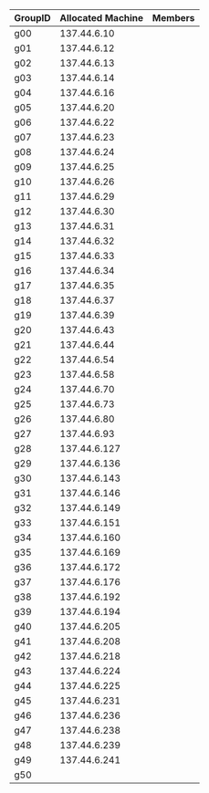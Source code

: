 | GroupID | Allocated Machine             | Members |
|---------|-------------------------------|---------|
| g00     |  137.44.6.10                  |         |
| g01     |  137.44.6.12                  |         |
| g02     |  137.44.6.13                  |         |
| g03     |  137.44.6.14                  |         |
| g04     |  137.44.6.16                  |         |
| g05     |  137.44.6.20                  |         |
| g06     |  137.44.6.22                  |         |
| g07     |  137.44.6.23                  |         |
| g08     |  137.44.6.24                  |         |
| g09     |  137.44.6.25                  |         |
| g10     |  137.44.6.26                  |         |
| g11     |  137.44.6.29                  |         |
| g12     |  137.44.6.30                  |         |
| g13     |  137.44.6.31                  |         |
| g14     |  137.44.6.32                  |         |
| g15     |  137.44.6.33                  |         |
| g16     |  137.44.6.34                  |         |
| g17     |  137.44.6.35                  |         |
| g18     |  137.44.6.37                  |         |
| g19     |  137.44.6.39                  |         |
| g20     |  137.44.6.43                  |         |
| g21     |  137.44.6.44                  |         |
| g22     |  137.44.6.54                  |         |
| g23     |  137.44.6.58                  |         |
| g24     |  137.44.6.70                  |         |
| g25     |  137.44.6.73                  |         |
| g26     |  137.44.6.80                  |         |
| g27     |  137.44.6.93                  |         |
| g28     |  137.44.6.127                 |         |
| g29     |  137.44.6.136                 |         |
| g30     |  137.44.6.143                 |         |
| g31     |  137.44.6.146                 |         |
| g32     |  137.44.6.149                 |         |
| g33     |  137.44.6.151                 |         |
| g34     |  137.44.6.160                 |         |
| g35     |  137.44.6.169                 |         |
| g36     |  137.44.6.172                 |         |
| g37     |  137.44.6.176                 |         |
| g38     |  137.44.6.192                 |         |
| g39     |  137.44.6.194                 |         |
| g40     |  137.44.6.205                 |         |
| g41     |  137.44.6.208                 |         |
| g42     |  137.44.6.218                 |         |
| g43     |  137.44.6.224                 |         |
| g44     |  137.44.6.225                 |         |
| g45     |  137.44.6.231                 |         |
| g46     |  137.44.6.236                 |         |
| g47     |  137.44.6.238                 |         |
| g48     |  137.44.6.239                 |         |
| g49     |  137.44.6.241                 |         |
| g50     |                               |         |
